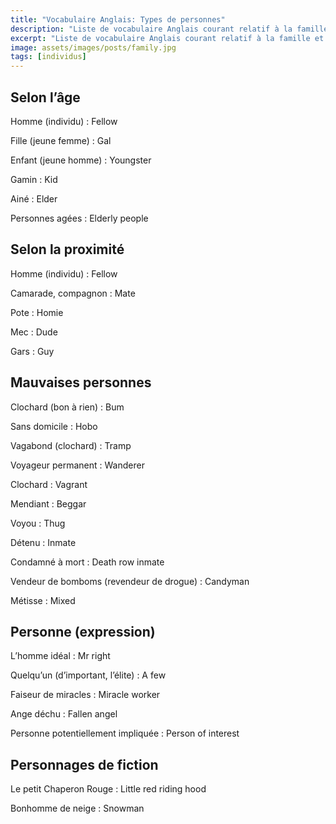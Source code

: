 ```yaml
---
title: "Vocabulaire Anglais: Types de personnes"
description: "Liste de vocabulaire Anglais courant relatif à la famille et aux différents types de personnes."
excerpt: "Liste de vocabulaire Anglais courant relatif à la famille et aux différents types de personnes."
image: assets/images/posts/family.jpg
tags: [individus]
---
```


## Selon l’âge

Homme (individu)
: Fellow

Fille (jeune femme)
: Gal

Enfant (jeune homme)
: Youngster

Gamin
: Kid

Ainé
: Elder

Personnes agées
: Elderly people


## Selon la proximité

Homme (individu)
: Fellow

Camarade, compagnon
: Mate

Pote
: Homie

Mec
: Dude

Gars
: Guy


## Mauvaises personnes

Clochard (bon à rien)
: Bum

Sans domicile
: Hobo

Vagabond (clochard)
: Tramp

Voyageur permanent
: Wanderer

Clochard
: Vagrant

Mendiant
: Beggar

Voyou
: Thug

Détenu
: Inmate

Condamné à mort
: Death row inmate

Vendeur de bomboms (revendeur de drogue)
: Candyman

Métisse
: Mixed


## Personne (expression)

L’homme idéal
: Mr right

Quelqu’un (d’important, l’élite)
: A few

Faiseur de miracles
: Miracle worker

Ange déchu
: Fallen angel

Personne potentiellement impliquée
: Person of interest


## Personnages de fiction

Le petit Chaperon Rouge
: Little red riding hood

Bonhomme de neige
: Snowman
